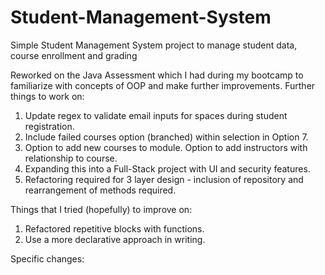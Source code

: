# Student-Management-System

Simple Student Management System project to manage student data, course enrollment and grading

Reworked on the Java Assessment which I had during my bootcamp to familiarize with concepts of OOP and make further improvements. Further things to work on:

1. Update regex to validate email inputs for spaces during student registration.
2. Include failed courses option (branched) within selection in Option 7.
3. Option to add new courses to module. Option to add instructors with relationship to course.
4. Expanding this into a Full-Stack project with UI and security features.
5. Refactoring required for 3 layer design - inclusion of repository and rearrangement of methods required.

Things that I tried (hopefully) to improve on:

1. Refactored repetitive blocks with functions.
2. Use a more declarative approach in writing.

Specific changes:

